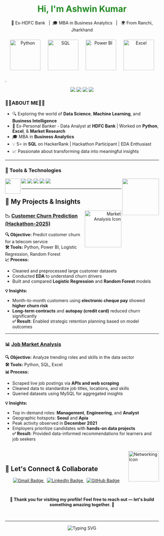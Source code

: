 <h1 align="center">
  <span style="color:#228B22;"><strong> Hi, I'm Ashwin Kumar </strong></span>
</h1>

<p align="center">
  💼 Ex-HDFC Bank &nbsp; | &nbsp;🎓 MBA in Business Analytics &nbsp; | &nbsp; 🌍 From Ranchi, Jharkhand
</p>
<p align="center">

  <!-- Python -->
  <img src="https://cdn-icons-png.flaticon.com/512/5968/5968350.png" alt="Python" width="100" style="margin: 10px;" />

  <!-- SQL -->
  <img src="https://cdn-icons-png.flaticon.com/512/4248/4248443.png" alt="SQL" width="100" style="margin: 10px;" />

  <!-- Power BI -->
  <img src="https://cdn-icons-png.flaticon.com/512/5968/5968705.png" alt="Power BI" width="100" style="margin: 10px;" />

  <!-- Excel -->
  <img src="https://cdn-icons-png.flaticon.com/512/732/732220.png" alt="Excel" width="100" style="margin: 10px;" />

</p>

.<p align="center">
  <img src="https://readme-typing-svg.demolab.com?font=Fira+Code&size=24&duration=1000&pause=0&color=FF4C4C&background=FFFFFF00&center=true&vCenter=true&width=260&lines=Thank" />
<img src="https://readme-typing-svg.demolab.com?font=Fira+Code&size=24&duration=1000&pause=0&color=1D9BF0&background=FFFFFF00&center=true&vCenter=true&width=260&lines=you+for" />
<img src="https://readme-typing-svg.demolab.com?font=Fira+Code&size=24&duration=1000&pause=0&color=2ECC71&background=FFFFFF00&center=true&vCenter=true&width=260&lines=visiting+my" />
<img src="https://readme-typing-svg.demolab.com?font=Fira+Code&size=24&duration=1000&pause=1200&color=6C3483&background=FFFFFF00&center=true&vCenter=true&width=300&lines=GitHub+profile!" />





### 👨‍💻ABOUT ME👨‍💻 

- 🔍 Exploring the world of **Data Science**, **Machine Learning**, and **Business Intelligence**
- 💼 Ex-Personal Banker - Data Analyst at **HDFC Bank** | Worked on **Python**, **Excel**, & **Market Research**
- 🎓 MBA in **Business Analytics**
- 💡 5⭐ in **SQL** on HackerRank | Hackathon Participant | EDA Enthusiast
- 📈 Passionate about transforming data into meaningful insights



---

### 🔧 Tools & Technologies
<img align="right" src="https://cdn-icons-png.flaticon.com/512/1685/1685239.png" width="120"/>
<img align="left" src="https://cdn-icons-png.flaticon.com/512/8434/8434310.png" width="50"/>
<p align="left">
  <img src="https://img.shields.io/badge/Python-blue?logo=python&logoColor=white" />
  <img src="https://img.shields.io/badge/SQL-darkblue?logo=mysql&logoColor=white" />
  <img src="https://img.shields.io/badge/Power BI-yellow?logo=powerbi&logoColor=black" />
  <img src="https://img.shields.io/badge/Excel-green?logo=microsoft-excel&logoColor=white" />
  <img src="https://img.shields.io/badge/Tableau-purple?logo=tableau&logoColor=white" />
</p>

---
## 🎯 My Projects & Insights

<p align="right">

  <!-- Icon: job market analytics -->
  <img align="right" src="https://cdn-icons-png.flaticon.com/512/3565/3565002.png" width="120" alt="Market Analysis Icon" />
</p>

### 📉 [**Customer Churn Prediction (Hackathon‑2025)**](https://github.com/Ashwin1238-stack/Hackathon-Project)  
**🔍 Objective:** Predict customer churn for a telecom service  
**🛠️ Tools:** Python, Power BI, Logistic Regression, Random Forest  
**📈 Process:**  
- Cleaned and preprocessed large customer datasets  
- Conducted **EDA** to understand churn drivers  
- Built and compared **Logistic Regression** and **Random Forest** models
  
**💡 Insights:**  
- Month-to-month customers using **electronic cheque pay** showed **higher churn risk**  
- **Long-term contracts** and **autopay (credit card)** reduced churn significantly  
**✅ Result:** Enabled strategic retention planning based on model outcomes

---

### 📊 [**Job Market Analysis**](https://github.com/Ashwin1238-stack/Job-Scraper-Analyzing-Data-Roles-Trends)  
**🔍 Objective:** Analyze trending roles and skills in the data sector  
**🛠️ Tools:** Python, SQL, Excel  
**📊 Process:**  
- Scraped live job postings via **APIs and web scraping**  
- Cleaned data to standardize job titles, locations, and skills  
- Queried datasets using MySQL for aggregated insights
    
**💡 Insights:**  
- Top in-demand roles: **Management**, **Engineering**, and **Analyst**  
- Geographic hotspots: **Seoul** and **Apia**  
- Peak activity observed in **December 2021**  
- Employers prioritize candidates with **hands-on data projects**  
**✅ Result:** Provided data-informed recommendations for learners and job seekers

<br clear="both"/>



<!-- Colorful connection icon (right side) -->
<img align="right" src="https://cdn-icons-png.flaticon.com/512/3089/3089758.png" width="100" alt="Networking Icon" />

<br />

## 🤝 Let's Connect & Collaborate

<p align="center">
  <a href="mailto:ashwinkr676@gmail.com">
    <img src="https://img.shields.io/badge/Gmail-D14836?style=for-the-badge&logo=gmail&logoColor=white" alt="Gmail Badge" />
  </a>
  &nbsp;
  <a href="https://www.linkedin.com/in/ashwin-kumar-9449b0164/" target="_blank">
    <img src="https://img.shields.io/badge/LinkedIn-0A66C2?style=for-the-badge&logo=linkedin&logoColor=white" alt="LinkedIn Badge" />
  </a>
  &nbsp;
  <a href="https://github.com/ashwinkr676" target="_blank">
    <img src="https://img.shields.io/badge/GitHub-181717?style=for-the-badge&logo=github&logoColor=white" alt="GitHub Badge" />
  </a>
</p>

<br />

<p align="center">
  <b>🙏 Thank you for visiting my profile! Feel free to reach out — let's build something amazing together. 🚀</b>
</p>

<br clear="both"/>

</p>

---


<p align="center">
  <img src="https://readme-typing-svg.demolab.com?font=Fira+Code&size=22&duration=5000&pause=1000&center=true&vCenter=true&width=1000&color=212121&lines=The+goal+is+to+turn+data+into+information%2C+and+information+into+insight." alt="Typing SVG" />
</p>




